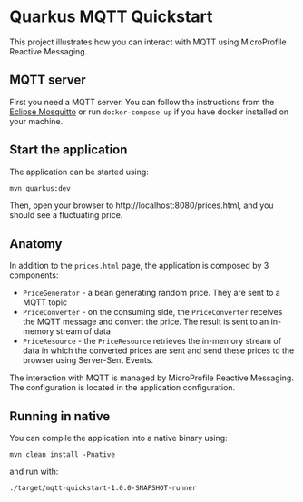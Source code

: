 Quarkus MQTT Quickstart
========================

This project illustrates how you can interact with MQTT using MicroProfile Reactive Messaging.

## MQTT server

First you need a MQTT server. You can follow the instructions from the [Eclipse Mosquitto](https://mosquitto.org/) or run `docker-compose up` if you have docker installed on your machine.

## Start the application

The application can be started using: 

```bash
mvn quarkus:dev
```  

Then, open your browser to http://localhost:8080/prices.html, and you should see a fluctuating price.

## Anatomy

In addition to the `prices.html` page, the application is composed by 3 components:

* `PriceGenerator` - a bean generating random price. They are sent to a MQTT topic
* `PriceConverter` - on the consuming side, the `PriceConverter` receives the MQTT message and convert the price.
The result is sent to an in-memory stream of data
* `PriceResource`  - the `PriceResource` retrieves the in-memory stream of data in which the converted prices are sent and send these prices to the browser using Server-Sent Events.

The interaction with MQTT is managed by MicroProfile Reactive Messaging.
The configuration is located in the application configuration.

## Running in native

You can compile the application into a native binary using:

`mvn clean install -Pnative`

and run with:

`./target/mqtt-quickstart-1.0.0-SNAPSHOT-runner` 
